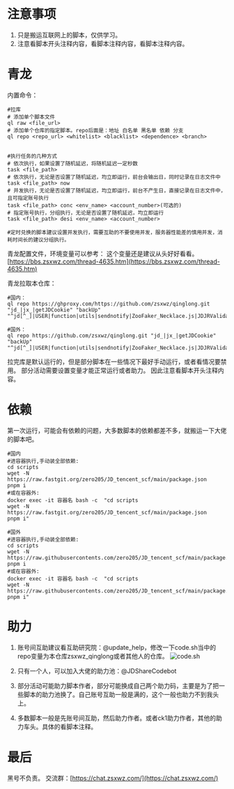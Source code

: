 # 注意事项

1. 只是搬运互联网上的脚本，仅供学习。
2. 注意看脚本开头注释内容，看脚本注释内容，看脚本注释内容。

# 青龙
内置命令：
```
#拉库
# 添加单个脚本文件
ql raw <file_url>
# 添加单个仓库的指定脚本。repo后面是：地址 白名单 黑名单 依赖 分支
ql repo <repo_url> <whitelist> <blacklist> <dependence> <branch>


#执行任务的几种方式
# 依次执行，如果设置了随机延迟，将随机延迟一定秒数
task <file_path>
# 依次执行，无论是否设置了随机延迟，均立即运行，前台会输出日，同时记录在日志文件中
task <file_path> now
# 并发执行，无论是否设置了随机延迟，均立即运行，前台不产生日，直接记录在日志文件中，且可指定账号执行
task <file_path> conc <env_name> <account_number>(可选的)
# 指定账号执行，分组执行，无论是否设置了随机延迟，均立即运行
task <file_path> desi <env_name> <account_number>

#定时兑换的脚本建议设置并发执行，需要互助的不要使用并发，服务器性能差的慎用并发，消耗时间长的建议分组执行。
```

青龙配置文件，环境变量可以参考：
这个变量还是建议从头好好看看。
[https://bbs.zsxwz.com/thread-4635.htm](https://bbs.zsxwz.com/thread-4635.htm)

青龙拉取本仓库：
```
#国内：
ql repo https://ghproxy.com/https://github.com/zsxwz/qinglong.git "jd_|jx_|getJDCookie" "backUp" "^jd[^_]|USER|function|utils|sendnotify|ZooFaker_Necklace.js|JDJRValidator_|sign_graphics_validate|ql|JDSignValidator.js"

#国外：
ql repo https://github.com/zsxwz/qinglong.git "jd_|jx_|getJDCookie" "backUp" "^jd[^_]|USER|function|utils|sendnotify|ZooFaker_Necklace.js|JDJRValidator_|sign_graphics_validate|ql|JDSignValidator.js"

```
拉完库是默认运行的，但是部分脚本在一些情况下最好手动运行，或者看情况要禁用。
部分活动需要设置变量才能正常运行或者助力。
因此注意看脚本开头注释内容。

# 依赖
第一次运行，可能会有依赖的问题，大多数脚本的依赖都差不多，就搬运一下大佬的脚本吧。

```
#国内
#进容器执行,手动装全部依赖:
cd scripts
wget -N https://raw.fastgit.org/zero205/JD_tencent_scf/main/package.json
pnpm i
#或在容器外:
docker exec -it 容器名 bash -c  "cd scripts
wget -N https://raw.fastgit.org/zero205/JD_tencent_scf/main/package.json
pnpm i"

#国外
#进容器执行,手动装全部依赖:
cd scripts
wget -N https://raw.githubusercontents.com/zero205/JD_tencent_scf/main/package.json
pnpm i
#或在容器外:
docker exec -it 容器名 bash -c  "cd scripts
wget -N https://raw.githubusercontents.com/zero205/JD_tencent_scf/main/package.json
pnpm i"

```


# 助力
1. 账号间互助建议看互助研究院：@update_help，修改一下code.sh当中的repo变量为本仓库zsxwz_qinglong或者其他人的仓库。
![code.sh](https://cdn.jsdelivr.net/gh/zsxwz/tuchuang@latest/2021/12/14/681a4362cc227ffdbf08dba8ca629bbd.png)

2. 只有一个人，可以加入大佬的助力池：@JDShareCodebot
3. 部分活动可能助力脚本作者，部分可能换成自己两个助力码，主要是为了把一些脚本的助力池换了。自己账号互助一般是满的，这个一般也助力不到我头上。
4. 多数脚本一般是先账号间互助，然后助力作者。或者ck1助力作者，其他的助力车头。具体的看脚本注释。

# 最后

黑号不负责。
交流群：[https://chat.zsxwz.com/](https://chat.zsxwz.com/)





